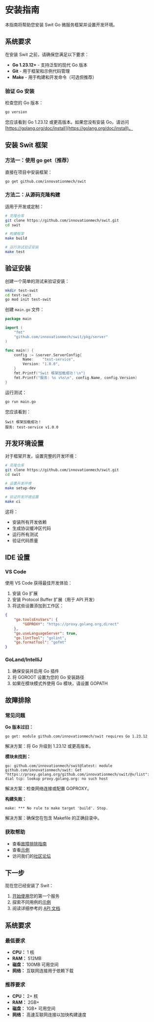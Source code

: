 # 安装指南

本指南将帮助您安装 Swit Go 微服务框架并设置开发环境。

## 系统要求

在安装 Swit 之前，请确保您满足以下要求：

- **Go 1.23.12+** - 支持泛型的现代 Go 版本
- **Git** - 用于框架和示例代码管理
- **Make** - 用于构建和开发命令（可选但推荐）

### 验证 Go 安装

检查您的 Go 版本：

```bash
go version
```

您应该看到 Go 1.23.12 或更高版本。如果您没有安装 Go，请访问 [https://golang.org/doc/install](https://golang.org/doc/install)。

## 安装 Swit 框架

### 方法一：使用 go get（推荐）

直接在项目中安装框架：

```bash
go get github.com/innovationmech/swit
```

### 方法二：从源码克隆构建

适用于开发或定制：

```bash
# 克隆仓库
git clone https://github.com/innovationmech/swit.git
cd swit

# 构建框架
make build

# 运行测试验证安装
make test
```

## 验证安装

创建一个简单的测试来验证安装：

```bash
mkdir test-swit
cd test-swit
go mod init test-swit
```

创建 `main.go` 文件：

```go
package main

import (
    "fmt"
    "github.com/innovationmech/swit/pkg/server"
)

func main() {
    config := &server.ServerConfig{
        Name:    "test-service",
        Version: "1.0.0",
    }
    fmt.Printf("Swit 框架加载成功！\n")
    fmt.Printf("服务: %s v%s\n", config.Name, config.Version)
}
```

运行测试：

```bash
go run main.go
```

您应该看到：
```
Swit 框架加载成功！
服务: test-service v1.0.0
```

## 开发环境设置

对于框架开发，设置完整的开发环境：

```bash
# 克隆仓库
git clone https://github.com/innovationmech/swit.git
cd swit

# 设置开发环境
make setup-dev

# 验证开发环境设置
make ci
```

这将：
- 安装所有开发依赖
- 生成协议缓冲区代码
- 运行所有测试
- 验证代码质量

## IDE 设置

### VS Code

使用 VS Code 获得最佳开发体验：

1. 安装 Go 扩展
2. 安装 Protocol Buffer 扩展（用于 API 开发）
3. 将这些设置添加到工作区：

```json
{
    "go.toolsEnvVars": {
        "GOPROXY": "https://proxy.golang.org,direct"
    },
    "go.useLanguageServer": true,
    "go.lintTool": "golint",
    "go.formatTool": "gofmt"
}
```

### GoLand/IntelliJ

1. 确保安装并启用 Go 插件
2. 将 GOROOT 设置为您的 Go 安装路径
3. 如果在模块模式外使用 Go 模块，请设置 GOPATH

## 故障排除

### 常见问题

**Go 版本过旧：**
```
go get: module github.com/innovationmech/swit requires Go 1.23.12
```
解决方案：将 Go 升级到 1.23.12 或更高版本。

**模块未找到：**
```
go: github.com/innovationmech/swit@latest: module github.com/innovationmech/swit: Get "https://proxy.golang.org/github.com/innovationmech/swit/@v/list": dial tcp: lookup proxy.golang.org: no such host
```
解决方案：检查网络连接或配置 GOPROXY。

**构建失败：**
```
make: *** No rule to make target 'build'. Stop.
```
解决方案：确保您在包含 Makefile 的正确目录中。

### 获取帮助

- 查看[故障排除指南](./troubleshooting.md)
- 查看[示例](/zh/examples/)
- 访问我们的[社区论坛](/zh/community/)

## 下一步

现在您已经安装了 Swit：

1. [开始使用](./getting-started.md)您的第一个服务
2. 探索不同用例的[示例](/zh/examples/)
3. 阅读详细参考的 [API 文档](/zh/api/)

## 系统要求

### 最低要求
- **CPU：** 1 核
- **RAM：** 512MB
- **磁盘：** 100MB 可用空间
- **网络：** 互联网连接用于依赖下载

### 推荐要求
- **CPU：** 2+ 核
- **RAM：** 2GB+
- **磁盘：** 1GB+ 可用空间
- **网络：** 高速互联网连接以加快构建速度